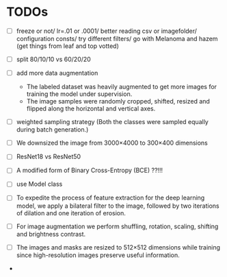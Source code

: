 # TODOs
- [ ] freeze or not/ lr=.01 or .0001/ better reading csv or imagefolder/ configuration consts/ try different filters/ go with Melanoma and hazem (get things from leaf and top votted)
- [ ] split 80/10/10 vs 60/20/20
- [ ] add more data augmentation
    - The labeled dataset was heavily augmented to get more images for training the model under supervision.
    - The image samples were randomly cropped, shifted, resized and flipped along the horizontal and vertical axes.
- [ ] weighted sampling strategy (Both the classes were sampled equally during batch generation.)
- [ ] We downsized the image from 3000×4000 to 300×400 dimensions
- [ ] ResNet18 vs ResNet50
- [ ] A modified form of Binary Cross-Entropy (BCE) ??!!!
- [ ] use Model class 

- [ ] To expedite the process of feature extraction for the deep learning model, we apply a bilateral filter to the image, followed by two iterations of dilation and one iteration of erosion.
- [ ] For image augmentation we perform shuffling, rotation, scaling, shifting and brightness contrast.
- [ ] The images and masks are resized to 512×512 dimensions while training since high-resolution images preserve useful information.
- 